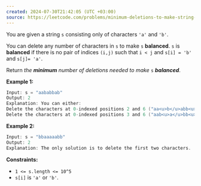 ```yaml
---
created: 2024-07-30T21:42:05 (UTC +03:00)
source: https://leetcode.com/problems/minimum-deletions-to-make-string-balanced/description/?envType=daily-question&envId=2024-07-30
---
```

You are given a string `s` consisting only of characters `'a'` and `'b'`.

You can delete any number of characters in `s` to make `s` **balanced**. `s` is **balanced** if there is no pair of indices `(i,j)` such that `i < j` and `s[i] = 'b'` and `s[j]= 'a'`.

Return _the **minimum** number of deletions needed to make_ `s` _**balanced**_.


**Example 1:**

``` Java
Input: s = "aababbab"
Output: 2
Explanation: You can either:
Delete the characters at 0-indexed positions 2 and 6 ("aa<u>b</u>abb<u>a</u>b" -&gt; "aaabbb"), or
Delete the characters at 0-indexed positions 3 and 6 ("aab<u>a</u>bb<u>a</u>b" -&gt; "aabbbb").
```


**Example 2:**

``` Java
Input: s = "bbaaaaabb"
Output: 2
Explanation: The only solution is to delete the first two characters.
```


**Constraints:**

-   `1 <= s.length <= 10^5`
-   `s[i]` is `'a'` or `'b'`.
